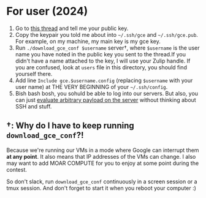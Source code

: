 # For user (2024)

1. Go to [this thread](https://zulip.memorici.de/#narrow/stream/78-icfpc-2024/topic/SSH.20Keys.20.28to.20access.20large.20VMs.29) and tell me your public key.
2. Copy the keypair you told me about into `~/.ssh/gce` and `~/.ssh/gce.pub`. For example, on my machine, my main key is my gce key.
3. Run `./download_gce_conf $username` server†, where `$username` is the user name you have noted in the public key you sent to the thread.If you didn't have a name attached to the key, I will use your Zulip handle. If you are confused, look at `users` file in this directory, you should find yourself there.
4. Add line `Include gce.$username.config` (replacing `$username` with your user name) at THE VERY BEGINNING of your `~/.ssh/config`.
5. Bish bash bosh, you sohuld be able to log into our servers. But also, you can just [evaluate arbitrary payload on the server](https://github.com/Vlad-Shcherbina/icfpc2024-tbd/blob/main/run_at) without thinking about SSH and stuff.

## †: Why do I have to keep running `download_gce_conf`?!

Because we're running our VMs in a mode where Google can interrupt them **at any point**.
It also means that IP addresses of the VMs can change.
I also may want to add MOAR COMPUTE for you to enjoy at some point during the contest.

So don't slack, run `download_gce_conf` continuously in a screen session or a tmux session.
And don't forget to start it when you reboot your computer :)
